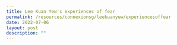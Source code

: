 ```yaml
---
title: Lee Kuan Yew's experiences of fear
permalink: /resources/connexionsg/leekuanyew/experiencesoffear
date: 2022-07-06
layout: post
description: ""
---
```

